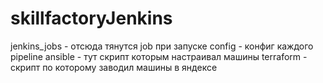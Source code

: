# skillfactoryJenkins
jenkins_jobs - отсюда тянутся job при запуске
config - конфиг каждого pipeline
ansible - тут скрипт которым настраивал машины
terraform - скрипт по которому заводил машины в яндексе
